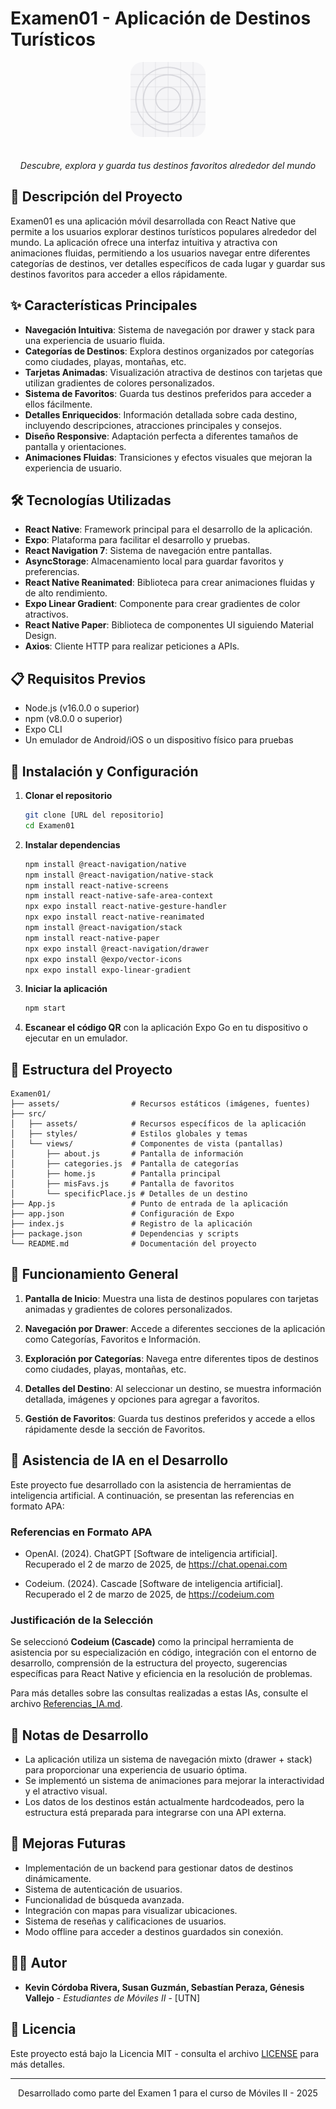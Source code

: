 # Examen01 - Aplicación de Destinos Turísticos

<div align="center">
  <img src="./assets/icon.png" alt="Examen01 Logo" width="120" height="120" style="border-radius: 20px; margin-bottom: 20px;"/>
  <p><em>Descubre, explora y guarda tus destinos favoritos alrededor del mundo</em></p>
</div>

## 📱 Descripción del Proyecto

Examen01 es una aplicación móvil desarrollada con React Native que permite a los usuarios explorar destinos turísticos populares alrededor del mundo. La aplicación ofrece una interfaz intuitiva y atractiva con animaciones fluidas, permitiendo a los usuarios navegar entre diferentes categorías de destinos, ver detalles específicos de cada lugar y guardar sus destinos favoritos para acceder a ellos rápidamente.

## ✨ Características Principales

- **Navegación Intuitiva**: Sistema de navegación por drawer y stack para una experiencia de usuario fluida.
- **Categorías de Destinos**: Explora destinos organizados por categorías como ciudades, playas, montañas, etc.
- **Tarjetas Animadas**: Visualización atractiva de destinos con tarjetas que utilizan gradientes de colores personalizados.
- **Sistema de Favoritos**: Guarda tus destinos preferidos para acceder a ellos fácilmente.
- **Detalles Enriquecidos**: Información detallada sobre cada destino, incluyendo descripciones, atracciones principales y consejos.
- **Diseño Responsive**: Adaptación perfecta a diferentes tamaños de pantalla y orientaciones.
- **Animaciones Fluidas**: Transiciones y efectos visuales que mejoran la experiencia de usuario.

## 🛠️ Tecnologías Utilizadas

- **React Native**: Framework principal para el desarrollo de la aplicación.
- **Expo**: Plataforma para facilitar el desarrollo y pruebas.
- **React Navigation 7**: Sistema de navegación entre pantallas.
- **AsyncStorage**: Almacenamiento local para guardar favoritos y preferencias.
- **React Native Reanimated**: Biblioteca para crear animaciones fluidas y de alto rendimiento.
- **Expo Linear Gradient**: Componente para crear gradientes de color atractivos.
- **React Native Paper**: Biblioteca de componentes UI siguiendo Material Design.
- **Axios**: Cliente HTTP para realizar peticiones a APIs.

## 📋 Requisitos Previos

- Node.js (v16.0.0 o superior)
- npm (v8.0.0 o superior)
- Expo CLI
- Un emulador de Android/iOS o un dispositivo físico para pruebas

## 🚀 Instalación y Configuración

1. **Clonar el repositorio**
   ```bash
   git clone [URL del repositorio]
   cd Examen01
   ```

2. **Instalar dependencias**
   ```bash
   npm install @react-navigation/native
   npm install @react-navigation/native-stack
   npm install react-native-screens
   npm install react-native-safe-area-context
   npx expo install react-native-gesture-handler
   npx expo install react-native-reanimated
   npm install @react-navigation/stack
   npm install react-native-paper
   npx expo install @react-navigation/drawer 
   npx expo install @expo/vector-icons
   npx expo install expo-linear-gradient
   ```

3. **Iniciar la aplicación**
   ```bash
   npm start
   ```

4. **Escanear el código QR** con la aplicación Expo Go en tu dispositivo o ejecutar en un emulador.

## 📱 Estructura del Proyecto

```
Examen01/
├── assets/                # Recursos estáticos (imágenes, fuentes)
├── src/
│   ├── assets/            # Recursos específicos de la aplicación
│   ├── styles/            # Estilos globales y temas
│   └── views/             # Componentes de vista (pantallas)
│       ├── about.js       # Pantalla de información
│       ├── categories.js  # Pantalla de categorías
│       ├── home.js        # Pantalla principal
│       ├── misFavs.js     # Pantalla de favoritos
│       └── specificPlace.js # Detalles de un destino
├── App.js                 # Punto de entrada de la aplicación
├── app.json               # Configuración de Expo
├── index.js               # Registro de la aplicación
├── package.json           # Dependencias y scripts
└── README.md              # Documentación del proyecto
```

## 📲 Funcionamiento General

1. **Pantalla de Inicio**: Muestra una lista de destinos populares con tarjetas animadas y gradientes de colores personalizados.

2. **Navegación por Drawer**: Accede a diferentes secciones de la aplicación como Categorías, Favoritos e Información.

3. **Exploración por Categorías**: Navega entre diferentes tipos de destinos como ciudades, playas, montañas, etc.

4. **Detalles del Destino**: Al seleccionar un destino, se muestra información detallada, imágenes y opciones para agregar a favoritos.

5. **Gestión de Favoritos**: Guarda tus destinos preferidos y accede a ellos rápidamente desde la sección de Favoritos.

## 🧠 Asistencia de IA en el Desarrollo

Este proyecto fue desarrollado con la asistencia de herramientas de inteligencia artificial. A continuación, se presentan las referencias en formato APA:

### Referencias en Formato APA

- OpenAI. (2024). ChatGPT [Software de inteligencia artificial]. Recuperado el 2 de marzo de 2025, de https://chat.openai.com

- Codeium. (2024). Cascade [Software de inteligencia artificial]. Recuperado el 2 de marzo de 2025, de https://codeium.com

### Justificación de la Selección

Se seleccionó **Codeium (Cascade)** como la principal herramienta de asistencia por su especialización en código, integración con el entorno de desarrollo, comprensión de la estructura del proyecto, sugerencias específicas para React Native y eficiencia en la resolución de problemas.

Para más detalles sobre las consultas realizadas a estas IAs, consulte el archivo [Referencias_IA.md](./Referencias_IA.md).

## 📝 Notas de Desarrollo

- La aplicación utiliza un sistema de navegación mixto (drawer + stack) para proporcionar una experiencia de usuario óptima.
- Se implementó un sistema de animaciones para mejorar la interactividad y el atractivo visual.
- Los datos de los destinos están actualmente hardcodeados, pero la estructura está preparada para integrarse con una API externa.

## 🔮 Mejoras Futuras

- Implementación de un backend para gestionar datos de destinos dinámicamente.
- Sistema de autenticación de usuarios.
- Funcionalidad de búsqueda avanzada.
- Integración con mapas para visualizar ubicaciones.
- Sistema de reseñas y calificaciones de usuarios.
- Modo offline para acceder a destinos guardados sin conexión.

## 👨‍💻 Autor

- **Kevin Córdoba Rivera, Susan Guzmán, Sebastían Peraza, Génesis Vallejo** - *Estudiantes de Móviles II* - [UTN]

## 📄 Licencia

Este proyecto está bajo la Licencia MIT - consulta el archivo [LICENSE](LICENSE) para más detalles.

---

<div align="center">
  <p>Desarrollado como parte del Examen 1 para el curso de Móviles II - 2025</p>
</div>
